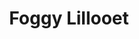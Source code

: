 ---
layout: product
product_id: 1419063164990
id: 1419063164990
title: Foggy Lillooet
body_html: >-
  <p>Taken in the Tantalus Valley mountain range in November of 2016.</p>

  <p>We were traveling down the mountain after a night of Winter Camping in late November just as the fog rolled up the hillside and completely engulfed us. I managed to snap a shot just before being blinded.</p>

  <p> </p>
vendor: Connell McCarthy
product_type: Posters, Prints, & Visual Artwork
created_at: 2018-08-22T19:46:33-04:00
handle: foggy-lillooet
updated_at: 2022-06-27T13:51:55-04:00
published_at: 2018-08-22T19:38:24-04:00
template_suffix: ""
status: active
published_scope: global
tags: Batch 01, fog, foggy, forest, Print, Trees
admin_graphql_api_id: gid://shopify/Product/1419063164990
variants:
  - id: 39576989204542
    product_id: 1419063164990
    title: 8x10” / Full Colour
    price: "35.00"
    sku: CM-PP-B1-05-XXS-FC
    position: 1
    inventory_policy: continue
    compare_at_price: null
    fulfillment_service: manual
    inventory_management: shopify
    option1: 8x10”
    option2: Full Colour
    option3: null
    created_at: 2021-09-01T10:45:43-04:00
    updated_at: 2022-02-07T15:37:36-05:00
    taxable: true
    barcode: ""
    grams: 208
    image_id: 6198840164414
    weight: 0.208
    weight_unit: kg
    inventory_item_id: 41671429849150
    inventory_quantity: 100
    old_inventory_quantity: 100
    requires_shipping: true
    admin_graphql_api_id: gid://shopify/ProductVariant/39576989204542
  - id: 39576989237310
    product_id: 1419063164990
    title: 8x10” / Black & White
    price: "35.00"
    sku: CM-PP-B1-05-XXS-BW
    position: 2
    inventory_policy: continue
    compare_at_price: null
    fulfillment_service: manual
    inventory_management: shopify
    option1: 8x10”
    option2: Black & White
    option3: null
    created_at: 2021-09-01T10:45:43-04:00
    updated_at: 2022-02-07T15:37:35-05:00
    taxable: true
    barcode: ""
    grams: 208
    image_id: 6198839902270
    weight: 0.208
    weight_unit: kg
    inventory_item_id: 41671429881918
    inventory_quantity: 100
    old_inventory_quantity: 100
    requires_shipping: true
    admin_graphql_api_id: gid://shopify/ProductVariant/39576989237310
  - id: 39576989270078
    product_id: 1419063164990
    title: 8.5x11” / Full Colour
    price: "35.00"
    sku: CM-PP-B1-05-XS-FC
    position: 3
    inventory_policy: continue
    compare_at_price: null
    fulfillment_service: manual
    inventory_management: shopify
    option1: 8.5x11”
    option2: Full Colour
    option3: null
    created_at: 2021-09-01T10:45:43-04:00
    updated_at: 2022-02-07T15:37:41-05:00
    taxable: true
    barcode: ""
    grams: 208
    image_id: 6198840164414
    weight: 0.208
    weight_unit: kg
    inventory_item_id: 41671429914686
    inventory_quantity: 100
    old_inventory_quantity: 100
    requires_shipping: true
    admin_graphql_api_id: gid://shopify/ProductVariant/39576989270078
  - id: 39576989302846
    product_id: 1419063164990
    title: 8.5x11” / Black & White
    price: "35.00"
    sku: CM-PP-B1-05-XS-BW
    position: 4
    inventory_policy: continue
    compare_at_price: null
    fulfillment_service: manual
    inventory_management: shopify
    option1: 8.5x11”
    option2: Black & White
    option3: null
    created_at: 2021-09-01T10:45:43-04:00
    updated_at: 2022-02-07T15:37:40-05:00
    taxable: true
    barcode: ""
    grams: 208
    image_id: 6198839902270
    weight: 0.208
    weight_unit: kg
    inventory_item_id: 41671429947454
    inventory_quantity: 100
    old_inventory_quantity: 100
    requires_shipping: true
    admin_graphql_api_id: gid://shopify/ProductVariant/39576989302846
  - id: 39576989335614
    product_id: 1419063164990
    title: 13x19” / Full Colour
    price: "40.00"
    sku: CM-PP-B1-05-S-FC
    position: 5
    inventory_policy: continue
    compare_at_price: null
    fulfillment_service: manual
    inventory_management: shopify
    option1: 13x19”
    option2: Full Colour
    option3: null
    created_at: 2021-09-01T10:45:43-04:00
    updated_at: 2022-02-07T15:37:41-05:00
    taxable: true
    barcode: ""
    grams: 208
    image_id: 6198840164414
    weight: 0.208
    weight_unit: kg
    inventory_item_id: 41671429980222
    inventory_quantity: 100
    old_inventory_quantity: 100
    requires_shipping: true
    admin_graphql_api_id: gid://shopify/ProductVariant/39576989335614
  - id: 39576989368382
    product_id: 1419063164990
    title: 13x19” / Black & White
    price: "40.00"
    sku: CM-PP-B1-05-S-BW
    position: 6
    inventory_policy: continue
    compare_at_price: null
    fulfillment_service: manual
    inventory_management: shopify
    option1: 13x19”
    option2: Black & White
    option3: null
    created_at: 2021-09-01T10:45:43-04:00
    updated_at: 2022-02-07T15:37:40-05:00
    taxable: true
    barcode: ""
    grams: 208
    image_id: 6198839902270
    weight: 0.208
    weight_unit: kg
    inventory_item_id: 41671430012990
    inventory_quantity: 100
    old_inventory_quantity: 100
    requires_shipping: true
    admin_graphql_api_id: gid://shopify/ProductVariant/39576989368382
  - id: 39576989401150
    product_id: 1419063164990
    title: 16x20” / Full Colour
    price: "50.00"
    sku: CM-PP-B1-05-M-FC
    position: 7
    inventory_policy: continue
    compare_at_price: null
    fulfillment_service: manual
    inventory_management: shopify
    option1: 16x20”
    option2: Full Colour
    option3: null
    created_at: 2021-09-01T10:45:43-04:00
    updated_at: 2022-02-07T15:37:40-05:00
    taxable: true
    barcode: ""
    grams: 208
    image_id: 6198840164414
    weight: 0.208
    weight_unit: kg
    inventory_item_id: 41671430045758
    inventory_quantity: 100
    old_inventory_quantity: 100
    requires_shipping: true
    admin_graphql_api_id: gid://shopify/ProductVariant/39576989401150
  - id: 39576989433918
    product_id: 1419063164990
    title: 16x20” / Black & White
    price: "50.00"
    sku: CM-PP-B1-05-M-BW
    position: 8
    inventory_policy: continue
    compare_at_price: null
    fulfillment_service: manual
    inventory_management: shopify
    option1: 16x20”
    option2: Black & White
    option3: null
    created_at: 2021-09-01T10:45:43-04:00
    updated_at: 2022-02-07T15:37:41-05:00
    taxable: true
    barcode: ""
    grams: 208
    image_id: 6198839902270
    weight: 0.208
    weight_unit: kg
    inventory_item_id: 41671430078526
    inventory_quantity: 100
    old_inventory_quantity: 100
    requires_shipping: true
    admin_graphql_api_id: gid://shopify/ProductVariant/39576989433918
  - id: 39576989466686
    product_id: 1419063164990
    title: 20x24” / Full Colour
    price: "60.00"
    sku: CM-PP-B1-05-L-FC
    position: 9
    inventory_policy: continue
    compare_at_price: null
    fulfillment_service: manual
    inventory_management: shopify
    option1: 20x24”
    option2: Full Colour
    option3: null
    created_at: 2021-09-01T10:45:43-04:00
    updated_at: 2022-02-07T15:37:45-05:00
    taxable: true
    barcode: ""
    grams: 208
    image_id: 6198840164414
    weight: 0.208
    weight_unit: kg
    inventory_item_id: 41671430111294
    inventory_quantity: 100
    old_inventory_quantity: 100
    requires_shipping: true
    admin_graphql_api_id: gid://shopify/ProductVariant/39576989466686
  - id: 39576989499454
    product_id: 1419063164990
    title: 20x24” / Black & White
    price: "60.00"
    sku: CM-PP-B1-05-L-BW
    position: 10
    inventory_policy: continue
    compare_at_price: null
    fulfillment_service: manual
    inventory_management: shopify
    option1: 20x24”
    option2: Black & White
    option3: null
    created_at: 2021-09-01T10:45:43-04:00
    updated_at: 2022-02-07T15:37:45-05:00
    taxable: true
    barcode: ""
    grams: 208
    image_id: 6198839902270
    weight: 0.208
    weight_unit: kg
    inventory_item_id: 41671430144062
    inventory_quantity: 100
    old_inventory_quantity: 100
    requires_shipping: true
    admin_graphql_api_id: gid://shopify/ProductVariant/39576989499454
  - id: 39576989532222
    product_id: 1419063164990
    title: 20x30” / Full Colour
    price: "70.00"
    sku: CM-PP-B1-05-XL-FC
    position: 11
    inventory_policy: continue
    compare_at_price: null
    fulfillment_service: manual
    inventory_management: shopify
    option1: 20x30”
    option2: Full Colour
    option3: null
    created_at: 2021-09-01T10:45:43-04:00
    updated_at: 2022-02-07T15:37:45-05:00
    taxable: true
    barcode: ""
    grams: 208
    image_id: 6198840164414
    weight: 0.208
    weight_unit: kg
    inventory_item_id: 41671430176830
    inventory_quantity: 100
    old_inventory_quantity: 100
    requires_shipping: true
    admin_graphql_api_id: gid://shopify/ProductVariant/39576989532222
  - id: 39576989564990
    product_id: 1419063164990
    title: 20x30” / Black & White
    price: "70.00"
    sku: CM-PP-B1-05-XL-BW
    position: 12
    inventory_policy: continue
    compare_at_price: null
    fulfillment_service: manual
    inventory_management: shopify
    option1: 20x30”
    option2: Black & White
    option3: null
    created_at: 2021-09-01T10:45:43-04:00
    updated_at: 2022-02-07T15:37:45-05:00
    taxable: true
    barcode: ""
    grams: 208
    image_id: 6198839902270
    weight: 0.208
    weight_unit: kg
    inventory_item_id: 41671430209598
    inventory_quantity: 100
    old_inventory_quantity: 100
    requires_shipping: true
    admin_graphql_api_id: gid://shopify/ProductVariant/39576989564990
  - id: 39576989597758
    product_id: 1419063164990
    title: 24x36” / Full Colour
    price: "90.00"
    sku: CM-PP-B1-05-XXL-FC
    position: 13
    inventory_policy: continue
    compare_at_price: null
    fulfillment_service: manual
    inventory_management: shopify
    option1: 24x36”
    option2: Full Colour
    option3: null
    created_at: 2021-09-01T10:45:43-04:00
    updated_at: 2022-02-07T15:37:45-05:00
    taxable: true
    barcode: ""
    grams: 208
    image_id: 6198840164414
    weight: 0.208
    weight_unit: kg
    inventory_item_id: 41671430242366
    inventory_quantity: 100
    old_inventory_quantity: 100
    requires_shipping: true
    admin_graphql_api_id: gid://shopify/ProductVariant/39576989597758
  - id: 39576989630526
    product_id: 1419063164990
    title: 24x36” / Black & White
    price: "90.00"
    sku: CM-PP-B1-05-XXL-BW
    position: 14
    inventory_policy: continue
    compare_at_price: null
    fulfillment_service: manual
    inventory_management: shopify
    option1: 24x36”
    option2: Black & White
    option3: null
    created_at: 2021-09-01T10:45:43-04:00
    updated_at: 2022-02-07T15:37:51-05:00
    taxable: true
    barcode: ""
    grams: 208
    image_id: 6198839902270
    weight: 0.208
    weight_unit: kg
    inventory_item_id: 41671430275134
    inventory_quantity: 100
    old_inventory_quantity: 100
    requires_shipping: true
    admin_graphql_api_id: gid://shopify/ProductVariant/39576989630526
  - id: 39576989663294
    product_id: 1419063164990
    title: 30x40” / Full Colour
    price: "100.00"
    sku: CM-PP-B1-05-XXXL-FC
    position: 15
    inventory_policy: continue
    compare_at_price: null
    fulfillment_service: manual
    inventory_management: shopify
    option1: 30x40”
    option2: Full Colour
    option3: null
    created_at: 2021-09-01T10:45:43-04:00
    updated_at: 2022-02-07T15:37:52-05:00
    taxable: true
    barcode: ""
    grams: 208
    image_id: 6198840164414
    weight: 0.208
    weight_unit: kg
    inventory_item_id: 41671430307902
    inventory_quantity: 100
    old_inventory_quantity: 100
    requires_shipping: true
    admin_graphql_api_id: gid://shopify/ProductVariant/39576989663294
  - id: 39576989696062
    product_id: 1419063164990
    title: 30x40” / Black & White
    price: "100.00"
    sku: CM-PP-B1-05-XXXL-BW
    position: 16
    inventory_policy: continue
    compare_at_price: null
    fulfillment_service: manual
    inventory_management: shopify
    option1: 30x40”
    option2: Black & White
    option3: null
    created_at: 2021-09-01T10:45:43-04:00
    updated_at: 2022-02-07T15:37:51-05:00
    taxable: true
    barcode: ""
    grams: 208
    image_id: 6198839902270
    weight: 0.208
    weight_unit: kg
    inventory_item_id: 41671430340670
    inventory_quantity: 100
    old_inventory_quantity: 100
    requires_shipping: true
    admin_graphql_api_id: gid://shopify/ProductVariant/39576989696062
options:
  - id: 1948197257278
    product_id: 1419063164990
    name: Size
    position: 1
    values:
      - 8x10”
      - 8.5x11”
      - 13x19”
      - 16x20”
      - 20x24”
      - 20x30”
      - 24x36”
      - 30x40”
  - id: 8589735460926
    product_id: 1419063164990
    name: Color
    position: 2
    values:
      - Full Colour
      - Black & White
images:
  - id: 6198840164414
    product_id: 1419063164990
    position: 1
    created_at: 2019-03-04T19:37:12-05:00
    updated_at: 2021-05-04T17:53:57-04:00
    alt: null
    width: 1000
    height: 1500
    src: https://cdn.shopify.com/s/files/1/1624/2355/products/CM---Foggy-Lillooet-_Product-Mockup-2019.jpg?v=1620165237
    variant_ids:
      - 39576989204542
      - 39576989270078
      - 39576989335614
      - 39576989401150
      - 39576989466686
      - 39576989532222
      - 39576989597758
      - 39576989663294
    admin_graphql_api_id: gid://shopify/ProductImage/6198840164414
  - id: 6198839902270
    product_id: 1419063164990
    position: 2
    created_at: 2019-03-04T19:37:11-05:00
    updated_at: 2021-05-04T17:53:57-04:00
    alt: null
    width: 1000
    height: 1500
    src: https://cdn.shopify.com/s/files/1/1624/2355/products/CM---Foggy-Lillooet-_Product-Mockup-2019_-B_W.jpg?v=1620165237
    variant_ids:
      - 39576989237310
      - 39576989302846
      - 39576989368382
      - 39576989433918
      - 39576989499454
      - 39576989564990
      - 39576989630526
      - 39576989696062
    admin_graphql_api_id: gid://shopify/ProductImage/6198839902270
  - id: 28230021316670
    product_id: 1419063164990
    position: 3
    created_at: 2021-05-04T19:31:18-04:00
    updated_at: 2021-05-04T19:31:18-04:00
    alt: null
    width: 2000
    height: 1800
    src: https://cdn.shopify.com/s/files/1/1624/2355/products/PAR_02_0001_4c641861-c0e5-4053-b2cd-e5062ac2b44c.png?v=1620171078
    variant_ids: []
    admin_graphql_api_id: gid://shopify/ProductImage/28230021316670
image:
  id: 6198840164414
  product_id: 1419063164990
  position: 1
  created_at: 2019-03-04T19:37:12-05:00
  updated_at: 2021-05-04T17:53:57-04:00
  alt: null
  width: 1000
  height: 1500
  src: https://cdn.shopify.com/s/files/1/1624/2355/products/CM---Foggy-Lillooet-_Product-Mockup-2019.jpg?v=1620165237
  variant_ids:
    - 39576989204542
    - 39576989270078
    - 39576989335614
    - 39576989401150
    - 39576989466686
    - 39576989532222
    - 39576989597758
    - 39576989663294
  admin_graphql_api_id: gid://shopify/ProductImage/6198840164414

---
